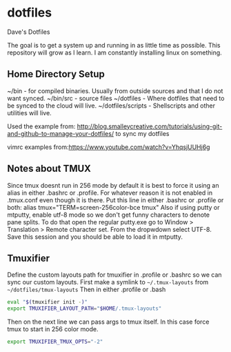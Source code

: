 dotfiles
========
Dave's Dotfiles

The goal is to get a system up and running in as little time as possible. This repository will grow as I learn. I am constantly installing linux on something.

## Home Directory Setup
~/bin - for compiled binaries. Usually from outside sources and that I do not want synced.
~/bin/src - source files
~/dotfiles - Where dotfiles that need to be synced to the cloud will live.
~/dotfiles/scripts - Shellscripts and other utilities will live.


Used the example from: http://blog.smalleycreative.com/tutorials/using-git-and-github-to-manage-your-dotfiles/
to sync my dotfiles


vimrc examples from:https://www.youtube.com/watch?v=YhqsjUUHj6g




## Notes about TMUX
Since tmux doesnt run in 256 mode by default it is best to force it using an alias in either .bashrc or .profile.
For whatever reason it is not enabled in .tmux.conf even though it is there.
Put this line in either .bashrc or .profile or both:
alias tmux="TERM=screen-256color-bce tmux"
Also if using putty or mtputty, enable utf-8 mode so we don't get funny characters to denote pane splits. To do that open
the regular putty.exe go to Window > Translation > Remote character set. From the dropwdown select UTF-8. Save this session
and you should be able to load it in mtputty.

## Tmuxifier
Define the custom layouts path for tmuxifier in .profile or .bashrc so we can sync our custom layouts.
First make a symlink to `~/.tmux-layouts` from `~/dotfiles/tmux-layouts`
Then in either .profile or .bash
```bash
eval "$(tmuxifier init -)"
export TMUXIFIER_LAYOUT_PATH="$HOME/.tmux-layouts"
```
Then on the next line we can pass args to tmux itself. In this case force tmux to start in 256 color mode.
```bash
export TMUXIFIER_TMUX_OPTS="-2"
```
